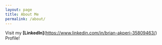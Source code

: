 ```yaml
---
layout: page
title: About Me
permalink: /about/
---
```


Visit my **[LinkedIn]**(https://www.linkedin.com/in/brian-akperi-35809463/) Profile!

<!--- This website is powered by **[fastpages](https://github.com/fastai/fastpages)** [^1].
[^1]:a blogging platform that natively supports Jupyter notebooks in addition to other formats.
--->
